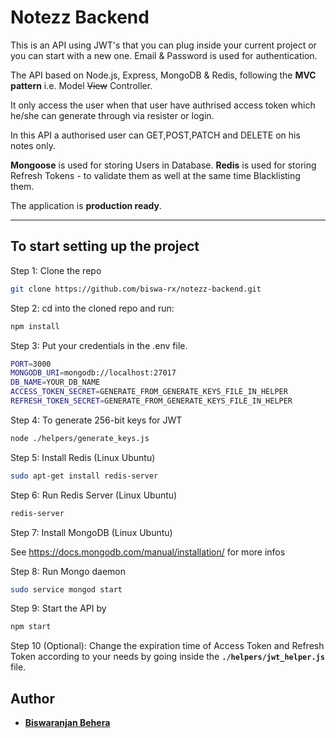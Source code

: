 # Notezz Backend

This is an API using JWT's that you can plug inside your current project or you can start with a new one. Email & Password is used for authentication.

The API based on Node.js, Express, MongoDB & Redis, following the **MVC pattern** i.e. Model ~~View~~ Controller.

It only access the user when that user have authrised access token which he/she can generate through via resister or login.

In this API a authorised user can GET,POST,PATCH and DELETE on his notes only.

**Mongoose** is used for storing Users in Database.
**Redis** is used for storing Refresh Tokens - to validate them as well at the same time Blacklisting them.

The application is **production ready**.

---

## To start setting up the project

Step 1: Clone the repo

```bash
git clone https://github.com/biswa-rx/notezz-backend.git
```

Step 2: cd into the cloned repo and run:

```bash
npm install
```

Step 3: Put your credentials in the .env file.

```bash
PORT=3000
MONGODB_URI=mongodb://localhost:27017
DB_NAME=YOUR_DB_NAME
ACCESS_TOKEN_SECRET=GENERATE_FROM_GENERATE_KEYS_FILE_IN_HELPER
REFRESH_TOKEN_SECRET=GENERATE_FROM_GENERATE_KEYS_FILE_IN_HELPER
```

Step 4: To generate 256-bit keys for JWT

```bash
node ./helpers/generate_keys.js
```

Step 5: Install Redis (Linux Ubuntu)

```bash
sudo apt-get install redis-server
```

Step 6: Run Redis Server (Linux Ubuntu)

```bash
redis-server
```

Step 7: Install MongoDB (Linux Ubuntu)

See <https://docs.mongodb.com/manual/installation/> for more infos

Step 8: Run Mongo daemon

```bash
sudo service mongod start
```

Step 9: Start the API by

```bash
npm start
```

Step 10 (Optional): Change the expiration time of Access Token and Refresh Token according to your needs by going inside the **`./helpers/jwt_helper.js`** file.

## Author

- [**Biswaranjan Behera**](https://www.linkedin.com/in/biswa-rx/)

